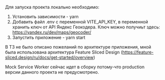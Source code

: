 Для запуска проекта локально необходимо:

1. Установить зависимости - yarn
2. Добавить файл .env с переменной VITE_API_KEY, в переменной хранить ключ от API Яндекс Геокодера. Ключ можно получиьт здесь: https://yandex.ru/dev/maps/geocoder/
3. Запустить приложение - yarn start

В ТЗ не было описано пожеланий по архитектуре приложения, мной была использована архитектура Feature Sliced Design (https://feature-sliced.design/ru/docs/get-started/overview)

Mock Service Worker сейчас идет в сборку потому-что production версии данного проекта не предусмотрено.
